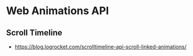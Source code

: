 # Web Animations API

## Scroll Timeline
- https://blog.logrocket.com/scrolltimeline-api-scroll-linked-animations/